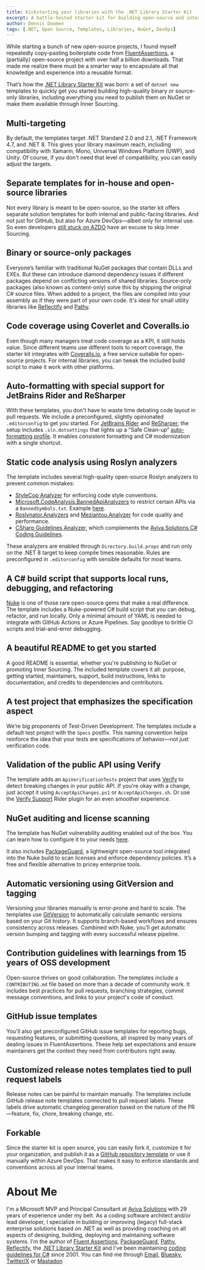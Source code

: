 ```yaml
---
title: Kickstarting your libraries with the .NET Library Starter Kit
excerpt: A battle-tested starter kit for building open-source and internal NuGet libraries, born from half a billion downloads.
author: Dennis Doomen
tags: [.NET, Open Source, Templates, Libraries, NuGet, DevOps]
---
```


While starting a bunch of new open-source projects, I found myself repeatedly copy-pasting boilerplate code from [FluentAssertions](https://fluentassertions.com/), a (partially) open-source project with over half a billion downloads. That made me realize there must be a smarter way to encapsulate all that knowledge and experience into a reusable format.

That’s how the [.NET Library Starter Kit](https://github.com/dennisdoomen/dotnet-library-starter-kit) was born: a set of `dotnet new` templates to quickly get you started building high-quality binary or source-only libraries, including everything you need to publish them on NuGet or make them available through Inner Sourcing.

## Multi-targeting
By default, the templates target .NET Standard 2.0 and 2.1, .NET Framework 4.7, and .NET 8. This gives your library maximum reach, including compatibility with Xamarin, Mono, Universal Windows Platform (UWP), and Unity. Of course, if you don't need that level of compatibility, you can easily adjust the targets.

## Separate templates for in-house and open-source libraries
Not every library is meant to be open-source, so the starter kit offers separate solution templates for both internal and public-facing libraries. And not just for GitHub, but also for Azure DevOps—albeit only for internal use. So even developers [still stuck on AZDO](https://www.dennisdoomen.com/2024/01/github-vs-azdo.html) have an excuse to skip Inner Sourcing.

## Binary or source-only packages
Everyone’s familiar with traditional NuGet packages that contain DLLs and EXEs. But these can introduce diamond dependency issues if different packages depend on conflicting versions of shared libraries. Source-only packages (also known as content-only) solve this by shipping the original C# source files. When added to a project, the files are compiled into your assembly as if they were part of your own code. It's ideal for small utility libraries like [Reflectify](https://github.com/dennisdoomen/reflectify) and [Pathy](https://github.com/dennisdoomen/pathy).

## Code coverage using Coverlet and Coveralls.io
Even though many managers treat code coverage as a KPI, it still holds value. Since different teams use different tools to report coverage, the starter kit integrates with [Coveralls.io](https://coveralls.io/), a free service suitable for open-source projects. For internal libraries, you can tweak the included build script to make it work with other platforms.

## Auto-formatting with special support for JetBrains Rider and ReSharper
With these templates, you don't have to waste time debating code layout in pull requests. We include a preconfigured, slightly opinionated `.editorconfig` to get you started. For [JetBrains Rider](https://www.jetbrains.com/rider/) and [ReSharper](https://www.jetbrains.com/resharper/), the setup includes `.sln.dotsettings` that lights up a “Safe Clean-up” [auto-formatting profile](https://www.jetbrains.com/help/resharper/Code_Cleanup__Index.html). It enables consistent formatting and C# modernization with a single shortcut.

## Static code analysis using Roslyn analyzers
The template includes several high-quality open-source Roslyn analyzers to prevent common mistakes:

- [StyleCop Analyzer](https://github.com/DotNetAnalyzers/StyleCopAnalyzers) for enforcing code style conventions.
- [Microsoft.CodeAnalysis.BannedApiAnalyzers](https://github.com/dotnet/roslyn-analyzers) to restrict certain APIs via a `BannedSymbols.txt`. Example [here](https://github.com/fluentassertions/fluentassertions/blob/main/Src/FluentAssertions/BannedSymbols.txt).
- [Roslynator.Analyzers](https://github.com/dotnet/roslynator) and [Meziantou.Analyzer](https://github.com/meziantou/Meziantou.Analyzer) for code quality and performance.
- [CSharp Guidelines Analyzer](https://github.com/bkoelman/CSharpGuidelinesAnalyzer), which complements the [Aviva Solutions C# Coding Guidelines](https://csharpcodingguidelines.com/).

These analyzers are enabled through `Directory.build.props` and run only on the .NET 8 target to keep compile times reasonable. Rules are preconfigured in `.editorconfig` with sensible defaults for most teams.

## A C# build script that supports local runs, debugging, and refactoring
[Nuke](https://nuke.build/) is one of those rare open-source gems that make a real difference. The template includes a Nuke-powered C# build script that you can debug, refactor, and run locally. Only a minimal amount of YAML is needed to integrate with GitHub Actions or Azure Pipelines. Say goodbye to brittle CI scripts and trial-and-error debugging.

## A beautiful README to get you started
A good README is essential, whether you're publishing to NuGet or promoting Inner Sourcing. The included template covers it all: purpose, getting started, maintainers, support, build instructions, links to documentation, and credits to dependencies and contributors.

## A test project that emphasizes the specification aspect
We’re big proponents of Test-Driven Development. The templates include a default test project with the `Specs` postfix. This naming convention helps reinforce the idea that your tests are specifications of behavior—not just verification code.

## Validation of the public API using Verify
The template adds an `ApiVerificationTests` project that uses [Verify](https://github.com/VerifyTests/Verify) to detect breaking changes in your public API. If you're okay with a change, just accept it using `AcceptApiChanges.ps1` or `AcceptApiChanges.sh`. Or use the [Verify Support](https://plugins.jetbrains.com/plugin/17240-verify-support) Rider plugin for an even smoother experience.

## NuGet auditing and license scanning
The template has NuGet vulnerability auditing enabled out of the box. You can learn how to configure it to your needs [here](https://github.com/dennisdoomen/dotnet-library-starter-kit?tab=readme-ov-file#about-nuget-auditing).

It also includes [PackageGuard](https://github.com/dennisdoomen/packageguard), a lightweight open-source tool integrated into the Nuke build to scan licenses and enforce dependency policies. It’s a free and flexible alternative to pricey enterprise tools.

## Automatic versioning using GitVersion and tagging
Versioning your libraries manually is error-prone and hard to scale. The templates use [GitVersion](https://gitversion.net/) to automatically calculate semantic versions based on your Git history. It supports branch-based workflows and ensures consistency across releases. Combined with Nuke, you’ll get automatic version bumping and tagging with every successful release pipeline.

## Contribution guidelines with learnings from 15 years of OSS development
Open-source thrives on good collaboration. The templates include a `CONTRIBUTING.md` file based on more than a decade of community work. It includes best practices for pull requests, branching strategies, commit message conventions, and links to your project's code of conduct.

## GitHub issue templates
You'll also get preconfigured GitHub issue templates for reporting bugs, requesting features, or submitting questions, all inspired by many years of dealing issues in FluentAssertions. These help set expectations and ensure maintainers get the context they need from contributors right away.

## Customized release notes templates tied to pull request labels
Release notes can be painful to maintain manually. The templates include GitHub release note templates connected to pull request labels. These labels drive automatic changelog generation based on the nature of the PR—feature, fix, chore, breaking change, etc.

## Forkable
Since the starter kit is open source, you can easily fork it, customize it for your organization, and publish it as a [GitHub repository template](https://docs.github.com/en/repositories/creating-and-managing-repositories/creating-a-repository-from-a-template) or use it manually within Azure DevOps. That makes it easy to enforce standards and conventions across all your internal teams.

# About Me
I'm a Microsoft MVP and Principal Consultant at [Aviva Solutions](https://avivasolutions.nl/) with 29 years of experience under my belt. As a coding software architect and/or lead developer, I specialize in building or improving (legacy) full-stack enterprise solutions based on .NET as well as providing coaching on all aspects of designing, building, deploying and maintaining software systems. I'm the author of [Fluent Assertions](https://www.fluentassertions.com), [PackageGuard](https://github.com/dennisdoomen/packageguard), [Pathy](https://github.com/dennisdoomen/pathy), [Reflectify](https://github.com/dennisdoomen/reflectify), the [.NET Library Starter Kit](https://github.com/dennisdoomen/dotnet-library-starter-kit) and I've been maintaining [coding guidelines for C#](https://www.csharpcodingguidelines.com) since 2001. You can find me through [Email](mailto:dennis.doomen@avivasolutions.nl), [Bluesky](https://bsky.app/profile/dennisdoomen.com), [Twitter/X](https://twitter.com/ddoomen) or [Mastadon](https://mastodon.social/@ddoomen)
